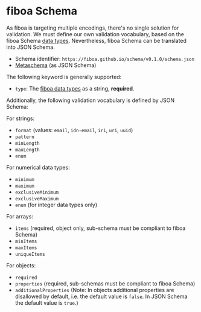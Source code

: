 # fiboa Schema

As fiboa is targeting multiple encodings, there's no single solution for validation.
We must define our own validation vocabulary, based on the fiboa Schema [data types](datatypes.md).
Nevertheless, fiboa Schema can be translated into JSON Schema.

- Schema identifier: `https://fiboa.github.io/schema/v0.1.0/schema.json`
- [Metaschema](https://fiboa.github.io/schema/v0.1.0/schema.json) (as JSON Schema)

The following keyword is generally supported:

- `type`: The [fiboa data types](datatypes.md) as a string, **required**.

Additionally, the following validation vocabulary is defined by JSON Schema:

For strings:

- `format` (values: `email`, `idn-email`, `iri`, `uri`, `uuid`)
- `pattern`
- `minLength`
- `maxLength`
- `enum`

For numerical data types:

- `minimum`
- `maximum`
- `exclusiveMinimum`
- `exclusiveMaximum`
- `enum` (for integer data types only)

For arrays:

- `items` (required, object only, sub-schema must be compliant to fiboa Schema)
- `minItems`
- `maxItems`
- `uniqueItems`

For objects:

- `required`
- `properties` (required, sub-schemas must be compliant to fiboa Schema)
- `additionalProperties`
  (Note: In objects additional properties are disallowed by default, i.e. the default value is `false`.
  In JSON Schema the default value is `true`.)

